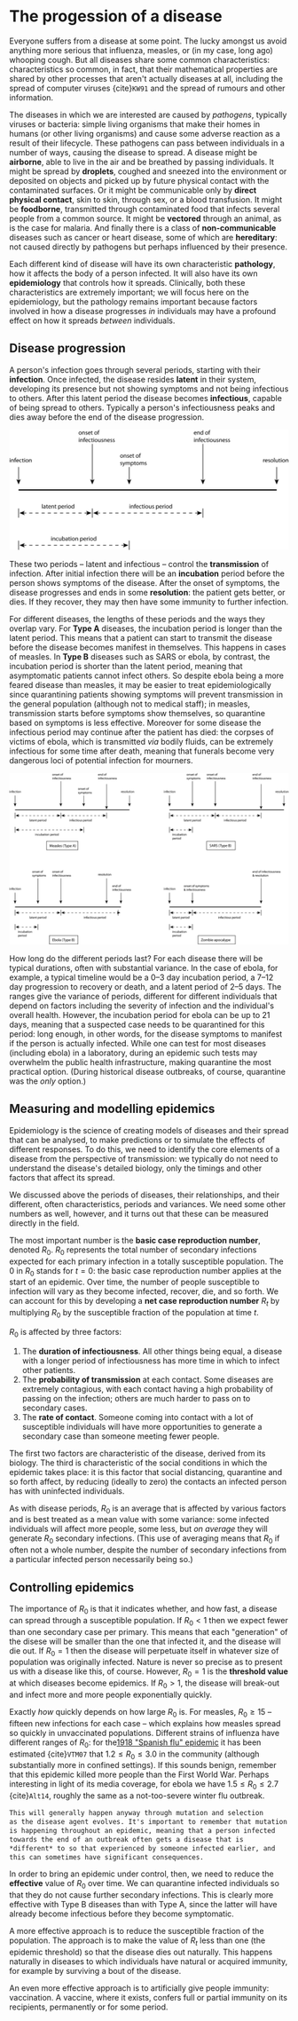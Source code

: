 # The progession of a disease

Everyone suffers from a disease at some point. The lucky amongst us
avoid anything more serious that influenza, measles, or (in my case,
long ago) whooping cough. But all diseases share some common
characteristics: characteristics so common, in fact, that their
mathematical properties are shared by other processes that aren't
actually diseases at all, including the spread of computer viruses
{cite}`KW91` and the spread of rumours and other information.

The diseases in which we are interested are caused by *pathogens*,
typically viruses or bacteria: simple living organisms that make their
homes in humans (or other living organisms) and cause some adverse
reaction as a result of their lifecycle. These pathogens can pass
between individuals in a number of ways, causing the disease to
spread. A disease might be **airborne**, able to live in the air and
be breathed by passing individuals. It might be spread by
**droplets**, coughed and sneezed into the environment or deposited on
objects and picked up by future physical contact with the contaminated
surfaces. Or it might be communicable only by **direct physical
contact**, skin to skin, through sex, or a blood transfusion. It might
be **foodborne**, transmitted through contaminated food that infects
several people from a common source. It might be **vectored** through
an animal, as is the case for malaria. And finally there is a class of
**non-communicable** diseases such as cancer or heart disease, some of
which are **hereditary**: not caused directly by pathogens but perhaps
influenced by their presence.

Each different kind of disease will have its own characteristic
**pathology**, how it affects the body of a person infected. It will
also have its own **epidemiology** that controls how it
spreads. Clinically, both these characteristics are extremely
important; we will focus here on the epidemiology, but the pathology
remains important because factors involved in how a disease
progresses *in* individuals may have a profound effect on how it
spreads *between* individuals.


## Disease progression

A person's infection goes through several periods, starting with their
**infection**. Once infected, the disease resides **latent** in their
system, developing its presence but not showing symptoms and not being
infectious to others. After this latent period the disease becomes
**infectious**, capable of being spread to others. Typically a
person's infectiousness peaks and dies away before the end of the
disease progression.

![Disease stages](disease-periods.png)

These two periods &ndash; latent and infectious &ndash; control the
**transmission** of infection. After initial infection there
will be an **incubation** period before the person shows symptoms of the
disease. After the onset of symptoms, the disease progresses and ends
in some **resolution**: the patient gets better, or dies. If they
recover, they may then have some immunity to further infection.

For different diseases, the lengths of these periods and the ways they
overlap vary. For **Type A** diseases, the incubation period is longer
than the latent period. This means that a patient can start to
transmit the disease before the disease becomes manifest in
themselves. This happens in cases of measles. In **Type B** diseases
such as SARS or ebola, by contrast, the incubation period is shorter
than the latent period, meaning that asymptomatic patients cannot
infect others. So despite ebola being a more feared disease than
measles, it may be easier to treat epidemiologically since
quarantining patients showing symptoms will prevent transmission in
the general population (although not to medical staff); in measles,
transmission starts before symptoms show themselves, so quarantine
based on symptoms is less effective. Moreover for some disease the
infectious period may continue after the patient has died: the corpses
of victims of ebola, which is transmitted *via* bodily fluids, can be
extremely infectious for some time after death, meaning that funerals
become very dangerous loci of potential infection for mourners.

![Disease types](disease-types.png)

How long do the different periods last? For each disease there will be
typical durations, often with substantial variance. In the case of
ebola, for example, a typical timeline would be a 0&ndash;3 day
incubation period, a 7&ndash;12 day progression to recovery or death,
and a latent period of 2&ndash;5 days. The ranges give the variance of
periods, different for different individuals that depend on factors
including the severity of infection and the individual's overall
health. However, the incubation period for ebola can be up to 21 days,
meaning that a suspected case needs to be quarantined for this period:
long enough, in other words, for the disease symptoms to manifest if
the person is actually infected. While one can test for most diseases
(including ebola) in a laboratory, during an epidemic such tests may
overwhelm the public health infrastructure, making quarantine the most
practical option. (During historical disease outbreaks, of course,
quarantine was the *only* option.)


## Measuring and modelling epidemics

Epidemiology is the science of creating models of diseases and their
spread that can be analysed, to make predictions or to simulate the
effects of different responses. To do this, we need to identify the
core elements of a disease from the perspective of transmission: we
typically do not need to understand the disease's detailed biology,
only the timings and other factors that affect its spread.

We discussed above the periods of diseases, their relationships, and
their different, often characteristics, periods and variances. We need
some other numbers as well, however, and it turns out that these can
be measured directly in the field.

The most important number is the **basic case reproduction number**,
denoted $R_0$. $R_0$ represents the total number of secondary
infections expected for each primary infection in a totally
susceptible population. The $0$ in $R_0$ stands for $t = 0$: the basic
case reproduction number applies at the start of an epidemic. Over
time, the number of people susceptible to infection will vary as they
become infected, recover, die, and so forth. We can account for this
by developing a **net case reproduction number** $R_t$ by multiplying
$R_0$ by the susceptible fraction of the population at time $t$.

$R_0$ is affected by three factors:

1. The **duration of infectiousness**. All other things being equal, a
disease with a longer period of infectiousness has more time in which
to infect other patients.
2. The **probability of transmission** at each contact. Some diseases are
extremely contagious, with each contact having a high probability of
passing on the infection; others are much harder to pass on to
secondary cases.
3. The **rate of contact**. Someone coming into contact with a lot of
susceptible individuals will have more opportunities to generate a
secondary case than someone meeting fewer people.

The first two factors are characteristic of the disease, derived from
its biology. The third is characteristic of the social conditions in
which the epidemic takes place: it is this factor that social
distancing, quarantine and so forth affect, by reducing (ideally to
zero) the contacts an infected person has with uninfected individuals.

As with disease periods, $R_0$ is an average that is affected by
various factors and is best treated as a mean value with some
variance: some infected individuals will affect more people, some
less, but *on average* they will generate $R_0$ secondary infections.
(This use of averaging means that $R_0$ if often not a whole number,
despite the number of secondary infections from a particular infected
person necessarily being so.)


## Controlling epidemics

The importance of $R_0$ is that it indicates whether, and how fast, a
disease can spread through a susceptible population. If $R_0 \lt 1$ then
we expect fewer than one secondary case per primary. This means that
each "generation" of the disese will be smaller than the one that
infected it, and the disease will die out. If $R_0 = 1$ then the
disease will perpetuate itself in whatever size of population was
originally infected. Nature is never so precise as to present us with
a disease like this, of course. However, $R_0 = 1$ is the **threshold
value** at which diseases become epidemics. If $R_0 > 1$, the
disease will break-out and infect more and more people exponentially
quickly.

Exactly *how* quickly depends on how large $R_0$ is. For measles, $R_0
\ge 15$ &ndash; fifteen new infections for each case &ndash; which
explains how measles spread so quickly in unvaccinated
populations. Different strains of influenza have different ranges of
$R_0$: for the[1918 "Spanish flu"
epidemic](https://en.wikipedia.org/wiki/1918_flu_pandemic) it has been
estimated {cite}`VTM07` that $1.2 \le R_0 \le 3.0$ in the community
(although substantially more in confined settings). If this sounds
benign, remember that this epidemic killed more people than the First
World War. Perhaps interesting in light of its media coverage, for
ebola we have $1.5 \le R_0 \le 2.7$ {cite}`Alt14`, roughly the same as
a not-too-severe winter flu outbreak.

```{margin}
This will generally happen anyway through mutation and selection
as the disease agent evolves. It's important to remember that mutation
is happening throughout an epidemic, meaning that a person infected
towards the end of an outbreak often gets a disease that is
*different* to so that experienced by someone infected earlier, and
this can sometimes have significant consequences. 
```

In order to bring an epidemic under control, then, we need to reduce
the **effective** value of $R_0$ over time.  We can quarantine
infected individuals so that they do not cause further secondary
infections. This is clearly more effective with Type B diseases than
with Type A, since the latter will have already become infectious
before they become symptomatic.

A more effective approach is to reduce the susceptible fraction of the
population. The approach is to make the value of $R_t$ less than one
(the epidemic threshold) so that the disease dies out naturally. This
happens naturally in diseases to which individuals have natural or
acquired immunity, for example by surviving a bout of the disease.

An even more effective approach is to artificially give people
immunity: vaccination. A vaccine, where it exists, confers full or
partial immunity on its recipients, permanently or for some period.

